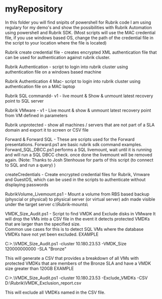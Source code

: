 # myRepository
In this folder you will find snipits of powershell for Rubrik code I am using regulary for my demo's and show the possibilities with Rubrik Automation using powershell  and Rubrik SDK.
(Most scripts will use the MAC credential file, if you use windows based OS, change the path of the credential file in the script to your location where the file is located)

Rubrik create credential file - 
creates encrypted XML authentication file that can be used for authentication against rubrik cluster.

Rubrik Authentication - 
script to login into rubrik cluster using authentication file on a windows based machine

Rubrik Authentication 4 Mac- 
script to login into rubrik cluster using authentication file on a MAC laptop

Rubrik SQL commandd-
v1 - live mount & Show & unmount latest recovery point to SQL server

Rubrik VMware - 
v1 - Live mount & show & unmount latest recovery point from VM defined in parameters

Rubrik unprotected -
show all machines / servers that are not part of a SLA domain and export it to screen or CSV file

Forward & Forward SQL - 
These are scripts used for the Forward presentations. Forward.ps1 are basic rubrik sdk command examples.
Forward_SQL_DBCC.ps1 performs a SQL livemount, wait until it is running and will run a SQL DBCC check. once done the livemount will be removed again.
(Note: Thanks to Josh Stenhouse for parts of this script (to connect to SQL and run a query) )

createCredentials - 
Create encrypted credential files for Rubrik, Vmware and GuestOS, which can be used in the scripts to authenticate without displaying passwords

RubrikVolume_Livemount.ps1 - 
Mount a volume from RBS based backup (physcial or physical) to physical server (or virtual server) adn made visible under the target server c:\Rubrik-mounts\ 

VMDK_Size_Audit.ps1 -
Script to find VMDK and Exclude disks in VMware
It will drop the VMs into a CSV file in the event it detects protected VMDKs that are larger than the specified size.  
Common use cases for this is to detect SQL VMs where the database VMDKs have not yet been excluded. 
EXAMPLE

C:\>.\VMDK_Size_Audit.ps1 -cluster 10.180.23.53 -VMDK_Size 120000000000 -SLA "Bronze"

This will generate a CSV that provides a breakdown of all VMs with protected VMDKs that are members of the Bronze SLA and have a VMDK size greater than 120GB 
EXAMPLE

C:\>.\VMDK_Size_Audit.ps1 -cluster 10.180.23.53 -Exclude_VMDKs -CSV D:\Rubrik\VMDK_Exclusion_report.csv

This will exclude all VMDKs named in the CSV file. 
